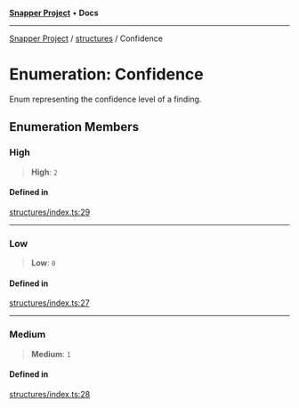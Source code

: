 [**Snapper Project**](../../README.md) • **Docs**

***

[Snapper Project](../../README.md) / [structures](../README.md) / Confidence

# Enumeration: Confidence

Enum representing the confidence level of a finding.

## Enumeration Members

### High

> **High**: `2`

#### Defined in

[structures/index.ts:29](https://github.com/asifqatar/Snapper/blob/bc90d5c10ba36111873f80ec15201dbb59b10361/structures/index.ts#L29)

***

### Low

> **Low**: `0`

#### Defined in

[structures/index.ts:27](https://github.com/asifqatar/Snapper/blob/bc90d5c10ba36111873f80ec15201dbb59b10361/structures/index.ts#L27)

***

### Medium

> **Medium**: `1`

#### Defined in

[structures/index.ts:28](https://github.com/asifqatar/Snapper/blob/bc90d5c10ba36111873f80ec15201dbb59b10361/structures/index.ts#L28)
